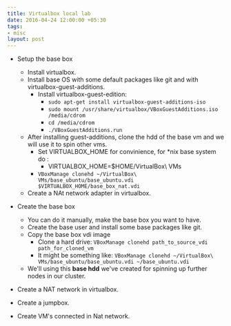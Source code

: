 ```yaml
---
title: Virtualbox local lab
date: 2016-04-24 12:00:00 +05:30
tags:
- misc
layout: post
---
```


* Setup the base box
    * Install virtualbox.
    * Install base OS with some default packages like git and with virtualbox-guest-additions.
        * Install virtualbox-guest-edition:
            * `sudo apt-get install virtualbox-guest-additions-iso`
            * `sudo mount /usr/share/virtualbox/VBoxGuestAdditions.iso /media/cdrom`
            * `cd /media/cdrom`
            * `./VBoxGuestAdditions.run`
    * After installing guest-additions, clone the hdd of the base vm and we will use it to spin other vms.
        * Set VIRTUALBOX_HOME for convinience, for *nix base system do : 
            * VIRTUALBOX_HOME=$HOME/VirtualBox\ VMs
        * `VBoxManage clonehd ~/VirtualBox\ VMs/base_ubuntu/base_ubuntu.vdi $VIRTUALBOX_HOME/base_box_nat.vdi`
    * Create a NAt network adapter in virtualbox.


 * Create the base box
    * You can do it manually, make the base box you want to have.
    * Create the base user and install some base packages like git.
    * Copy the base box vdi image
        * Clone a hard drive: `VBoxManage clonehd path_to_source_vdi path_for_cloned_vm`
        * It might be something like: `VBoxManage clonehd ~/VirtualBox\ VMs/base_ubuntu/base_ubuntu.vdi ~/base_ubuntu.vdi`
    * We'll using this **base hdd** we've created for spinning up further nodes in our cluster.

* Create a NAT network in virtualbox.
    
* Create a jumpbox.

* Create VM's connected in Nat network.

